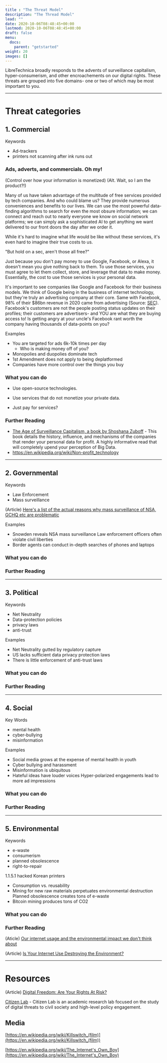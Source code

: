 ```yaml
---
title : "The Threat Model"
description: "The Thread Model"
lead: ""
date: 2020-10-06T08:48:45+00:00
lastmod: 2020-10-06T08:48:45+00:00
draft: false
menu:
  docs:
    parent: "getstarted"
weight: 20
images: []
---
```

LibreTechnica broadly responds to the advents of surveillance capitalism, hyper-consumerism, and other encroachements on our digital rights.  These threats are grouped into five domains- one or two of which may be most important to you. 

--------------------

# Threat categories

## 1. Commercial

Keywords
 - Ad-trackers
 - printers not scanning after ink runs out

###	Ads, adverts, and commercials. Oh my!

(Control over how your information is monetized) (Alt. Wait, so I am the product?!)


Many of us have taken advantage of the multitude of free services provided by tech companies.  And who could blame us?  They provide numerous conveniences and benefits to our lives.  We can use the most powerful data-finding algorithms to search for even the most obsure information; we can connect and reach out to nearly everyone we know on social network platforms; we can simply ask a sophisticated AI to get anything we want delivered to our front doors the day after we order it.

While it's hard to imagine what life would be like without these services, it's even hard to imagine their true costs to us.

"But hold on a sec, aren't those all free?"

Just because you don't pay money to use Google, Facebook, or Alexa, it doesn't mean you give nothing back to them.  To use those services, you must agree to let them collect, store, and leverage that data to make money.  Essentially, the cost to use those services is your personal data.

It's important to see companies like Google and Facebook for their business models.  We think of Google being in the business of internet technology, but they're truly an advertising company at their core.  Same with Facebook, 98% of their $86bn revenue in 2020 came from advertising (Source: [SEC](https://www.sec.gov/ix?doc=/Archives/edgar/data/1326801/000132680121000014/fb-20201231.htm)).  Facebook's customers are not the people posting status updates on their profiles; their customers are advertisers- and YOU are what they are buying access to!  Is getting angry at your uncle's Facebook rant worth the company having thousands of data-points on you?

Examples

- You are targeted for ads 6k-10k times per day
  - Who is making money off of you?
- Monopolies and duopolies dominate tech
- 1st Amendment does not apply to being deplatformed
- Companies have more control over the things you buy



### What you can do

- Use open-source technologies.

- Use services that do not monetize your private data.

- Just pay for services?


### Further Reading

- [The Age of Surveillance Capitalism, a book by Shoshana Zuboff](https://en.wikipedia.org/wiki/The_Age_of_Surveillance_Capitalism) - This book details the history, influence, and mechanisms of the companies that render your personal data for profit.  A highly informative read that will completely upend your perception of Big Data.
- https://en.wikipedia.org/wiki/Non-profit_technology

--------------------

## 2. Governmental

Keywords
 - Law Enforcement
 - Mass surveillance

(Article) [Here's a list of the actual reasons why mass surveillance of NSA, GCHQ etc are problematic](https://www.cryptoparty.in/masssurveillance)

Examples

- Snowden reveals NSA mass surveillance
Law enforcement officers often violate civil liberties
- Border agents can conduct in-depth searches of phones and laptops

### What you can do

### Further Reading

--------------------

## 3. Political

Keywords
 - Net Neutrality
 - Data-protection policies
 - privacy laws
 - anti-trust

Examples
 - Net Neutrality gutted by regulatory capture
 - US lacks sufficient data privacy protection laws
 - There is little enforcement of anti-trust laws

### What you can do

### Further Reading

--------------------

## 4. Social

Key Words
 - mental health
 - cyber-bullying
 - misinformation


Examples

- Social media grows at the expense of mental health in youth
- Cyber bullying and harassment
- Misinformation is ubiquitous
- Hateful ideas have louder voices
Hyper-polarized engagements lead to more ad impressions



### What you can do

### Further Reading

--------------------

## 5. Environmental

Keywords
 - e-waste
 - consumerism
 - planned obsolescence
 - right-to-repair

1.1.5.1	hacked Korean printers

- Consumption vs. reusability
- Mining for new raw materials perpetuates environmental destruction
Planned obsolescence creates tons of e-waste
- Bitcoin mining produces tons of CO2

### What you can do

### Further Reading

(Aticle) [Our internet usage and the environmental impact we don't think about](https://www.pathzero.com/blog/the-internet-covid-19-and-the-environmental-impact-we-dont-think-about)

(Article) [Is Your Internet Use Destroying the Environment?
](https://www.onegreenplanet.org/animalsandnature/is-your-internet-use-destroying-the-environment/)

--------------------
# Resources

(Article) [Digital Freedom: Are Your Rights At Risk?](https://eachother.org.uk/digital-freedom-are-your-rights-at-risk/)

[Citizen Lab](https://citizenlab.ca) - Citizen Lab is an academic research lab focused on the study of digital threats to civil society and high-level policy engagement.

## Media

[https://en.wikipedia.org/wiki/Killswitch_(film)](https://en.wikipedia.org/wiki/Killswitch_(film))

[https://en.wikipedia.org/wiki/The_Internet's_Own_Boy](https://en.wikipedia.org/wiki/The_Internet's_Own_Boy)

